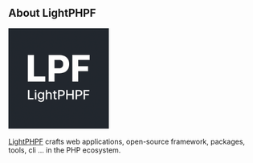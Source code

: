 ## About LightPHPF

<a href="https://github.com/lightphpf" target="_blank"><img src="https://raw.githubusercontent.com/lightphpf/lightphpf/refs/heads/main/public/assets/imgs/xlpf.png" width="200" alt="Laravel Logo"></a>

[LightPHPF](https://github.com/lightphpf) crafts web applications, open-source framework, packages, tools, cli ... in the PHP ecosystem. 
